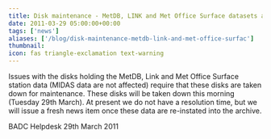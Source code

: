 ```yaml
---
title: Disk maintenance - MetDB, LINK and Met Office Surface datasets affected
date: 2011-03-29 05:00:00+00:00
tags: ['news']
aliases: ['/blog/disk-maintenance-metdb-link-and-met-office-surfac']
thumbnail: 
icon: fas triangle-exclamation text-warning
---
```


Issues with the disks holding the MetDB, Link and Met Office Surface station data (MIDAS data are not affected) require that these disks are taken down for maintenance. These disks will be taken down this morning (Tuesday 29th March). At present we do not have a resolution time, but we will issue a fresh news item once these data are re-instated into the archive.

BADC Helpdesk
29th March 2011
